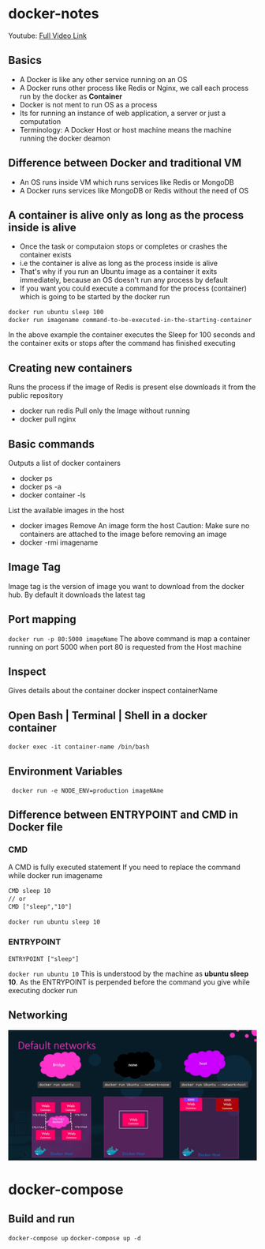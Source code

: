 # docker-notes

Youtube: [Full Video Link](https://www.youtube.com/watch?v=fqMOX6JJhGo)
## Basics
- A Docker is like any other service running on an OS
- A Docker runs other process like Redis or Nginx, we call each process run by the docker as **Container**
- Docker is not ment to run OS as a process
- Its for running an instance of web application, a server or just a computation
- Terminology: A Docker Host or host machine means the machine running the docker deamon

## Difference between Docker and traditional VM
- An OS runs inside VM which runs services like Redis or MongoDB
- A Docker runs services like MongoDB or Redis without the need of OS

## A container is alive only as long as the process inside is alive
- Once the task or computaion stops or completes or crashes the container exists
- i.e the container is alive as long as the process inside is alive
- That's why if you run an Ubuntu image as a container it exits immediately, because an OS doesn't run any process by default
- If you want you could execute a command for the process (container) which is going to be started by the docker run
```
docker run ubuntu sleep 100
docker run imagename command-to-be-executed-in-the-starting-container
```
In the above example the container executes the Sleep for 100 seconds and the container exits or stops after the command has finished executing

## Creating new containers
Runs the process if the image of Redis is present else downloads it from the public repository
- docker run redis
Pull only the Image without running
- docker pull nginx

## Basic commands
Outputs a list of docker containers
- docker ps
- docker ps -a
- docker container -ls

List the available images in the host
- docker images
Remove An image form the host
Caution: Make sure no containers are attached to the image before removing an image
- docker -rmi imagename

## Image Tag
Image tag is the version of image you want to download from the docker hub. By default it downloads the latest tag

## Port mapping
`docker run -p 80:5000 imageName`
The above command is map a container running on port 5000 when port 80 is requested from the Host machine

## Inspect
Gives details about the container
docker inspect containerName

## Open Bash | Terminal | Shell in a docker container
```
docker exec -it container-name /bin/bash
```

## Environment Variables
` docker run -e NODE_ENV=production imageNAme`

## Difference between ENTRYPOINT and CMD in Docker file
### CMD
A CMD is fully executed statement
If you need to replace the command while docker run imagename
```
CMD sleep 10
// or
CMD ["sleep","10"]
```

`docker run ubuntu sleep 10`

### ENTRYPOINT
```
ENTRYPOINT ["sleep"]
```
`docker run ubuntu 10`
This is understood by the machine as **ubuntu sleep 10**. As the ENTRYPOINT is perpended before the command you give while executing docker run

## Networking
![networking in docker](https://github.com/ashiqsultan/docker-notes/raw/master/docker-networks.png)

# docker-compose
## Build and run
`docker-compose up`
`docker-compose up -d`


